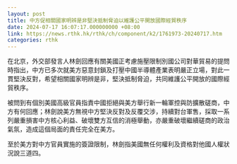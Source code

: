 ```yaml
---
layout: post
title: 中方促相關國家明辨是非堅決抵制脅迫以維護公平開放國際經貿秩序
date: 2024-07-17 16:07:17.000000000 +08:00
link: https://news.rthk.hk/rthk/ch/component/k2/1761973-20240717.htm
categories: rthk
---
```


在北京，外交部發言人林劍回應有關美國正考慮施壓限制別國公司對華貿易的提問時指出，中方已多次就美方惡意封鎖及打壓中國半導體產業表明嚴正立場，對此一貫堅決反對，希望相關國家明辨是非，堅決抵制脅迫，共同維護公平開放的國際經貿秩序。

被問到有個別美國高級官員指責中國拒絕與美方舉行新一輪軍控與防擴散磋商，中方有何回應；林劍說美方無視中方堅決反對及反覆交涉，持續對台軍售，採取一系列嚴重損害中方核心利益、破壞雙方互信的消極舉動，亦嚴重破壞繼續磋商的政治氣氛，造成這個局面的責任完全在美方。

至於美方對中方官員實施的簽證限制，林劍指美國無任何權利及資格對他國人權狀況說三道四。
